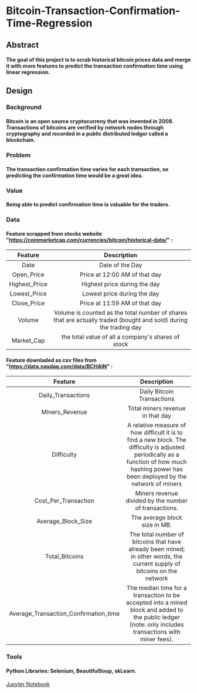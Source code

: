 # Bitcoin-Transaction-Confirmation-Time-Regression
## Abstract 
#### The goal of this project is to scrab historical bitcoin prices data and merge it with more features to predict the transaction confirmation time using linear regression.

## Design 
### Background 
#### Bitcoin is an open source cryptocurreny that was invented in 2008. Transactions of bitcoins are verified by network nodes through cryptography and recorded in a public distributed ledger called a blockchain.
### Problem
#### The transaction confirmation time varies for each transaction, so predicting the confirmation time would be a great idea.
### Value
#### Being able to predict confirmation time is valuable for the traders. 

### Data
#### Feature scrapped from stocks website "https://coinmarketcap.com/currencies/bitcoin/historical-data/" :


|  Feature  | Description    |
| :----------:  | :----------: | 
|  Date| Date of the Day  | 
|  Open_Price | Price at 12:00 AM of that day  | 
|  Highest_Price | Highest price during the day  | 
|  Lowest_Price | Lowest price during the day  | 
|  Close_Price | Price at 11:59 AM of that day  | 
|  Volume | Volume is counted as the total number of shares that are actually traded (bought and sold) during the trading day  | 
|  Market_Cap | the total value of all a company's shares of stock  | 


#### Feature downladed as csv files from "https://data.nasdaq.com/data/BCHAIN" :

|  Feature  | Description    |
| :----------:  | :----------: | 
| Daily_Transactions | Daily Bitcoin Transactions | 
| Miners_Revenue | Total miners revenue in that day | 
| Difficulty | A relative measure of how difficult it is to find a new block. The difficulty is adjusted periodically as a function of how much hashing power has been deployed by the network of miners | 
| Cost_Per_Transaction | Miners revenue divided by the number of transactions. | 
| Average_Block_Size| The average block size in MB.| 
| Total_Bitcoins | The total number of bitcoins that have already been mined; in other words, the current supply of bitcoins on the network | 
| Average_Transaction_Confirmation_time | The median time for a transaction to be accepted into a mined block and added to the public ledger (note: only includes transactions with miner fees). | 



### Tools 
#### Python Libraries: Selenium, BeautifulSoup, skLearn.


<a href="https://github.com/RaghadAlkhudhair/Bitcoin-Transaction-Confirmation-Time-Regression/blob/main/Bitcoin_Regression.ipynb" > Jupyter Notebook </a>
